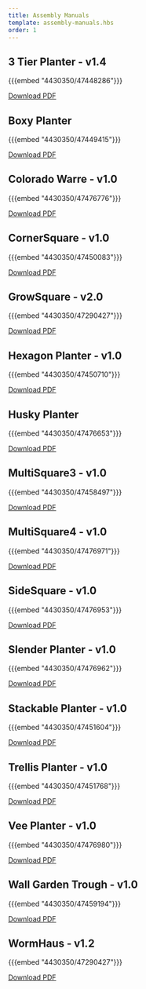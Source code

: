 ```yaml
---
title: Assembly Manuals
template: assembly-manuals.hbs
order: 1
---
```


## 3 Tier Planter - v1.4

{{{embed "4430350/47448286"}}}

[Download PDF](https://drive.google.com/open?id=0B_IrVvBj9yIuX296akFQdE5GUmc)

## Boxy Planter

{{{embed "4430350/47449415"}}}

[Download PDF](https://www.google.com)

## Colorado Warre - v1.0

{{{embed "4430350/47476776"}}}

[Download PDF](https://www.google.com)

## CornerSquare - v1.0

{{{embed "4430350/47450083"}}}

[Download PDF](https://www.google.com)

## GrowSquare - v2.0

{{{embed "4430350/47290427"}}}

[Download PDF](https://www.google.com)

## Hexagon Planter - v1.0

{{{embed "4430350/47450710"}}}

[Download PDF](https://www.google.com)

## Husky Planter

{{{embed "4430350/47476653"}}}

[Download PDF](https://www.google.com)

## MultiSquare3 - v1.0

{{{embed "4430350/47458497"}}}

[Download PDF](https://www.google.com)

## MultiSquare4 - v1.0

{{{embed "4430350/47476971"}}}

[Download PDF](https://www.google.com)

## SideSquare - v1.0

{{{embed "4430350/47476953"}}}

[Download PDF](https://www.google.com)

## Slender Planter - v1.0

{{{embed "4430350/47476962"}}}

[Download PDF](https://www.google.com)

## Stackable Planter - v1.0

{{{embed "4430350/47451604"}}}

[Download PDF](https://www.google.com)

## Trellis Planter - v1.0

{{{embed "4430350/47451768"}}}

[Download PDF](https://www.google.com)

## Vee Planter - v1.0

{{{embed "4430350/47476980"}}}

[Download PDF](https://www.google.com)

## Wall Garden Trough - v1.0

{{{embed "4430350/47459194"}}}

[Download PDF](https://www.google.com)

## WormHaus - v1.2

{{{embed "4430350/47290427"}}}

[Download PDF](https://www.google.com)
